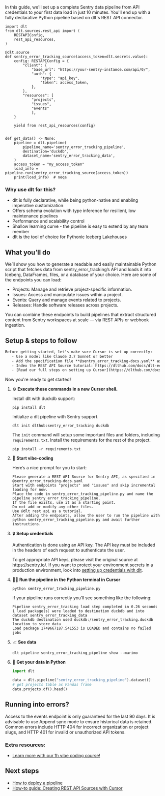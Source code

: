 In this guide, we'll set up a complete Sentry data pipeline from API credentials to your first data load in just 10 minutes. You'll end up with a fully declarative Python pipeline based on dlt's REST API connector.

```python-outcome
import dlt
from dlt.sources.rest_api import (
    RESTAPIConfig,
    rest_api_resources,
)

@dlt.source
def sentry_error_tracking_source(access_token=dlt.secrets.value):
    config: RESTAPIConfig = {
        "client": {
            "base_url": "https://your-sentry-instance.com/api/0/",
            "auth": {
                "type": "api_key",
                "token": access_token,
            },
        },
        "resources": [
            "projects",
            "issues",
            "events"
            ],
    }

    yield from rest_api_resources(config)


def get_data() -> None:
    pipeline = dlt.pipeline(
        pipeline_name='sentry_error_tracking_pipeline',
        destination='duckdb',
        dataset_name='sentry_error_tracking_data', 
    )
    access_token = "my_access_token"
    load_info = pipeline.run(sentry_error_tracking_source(access_token))
    print(load_info)  # noqa
```

### Why use dlt for this?

- dlt is fully declarative, while being python-native and enabling imperative customization
- Offers schema evolution with type inference for resilient, low maintenance pipelines
- Performance and scalability control
- Shallow learning curve - the pipeline is easy to extend by any team member
- dlt is the tool of choice for Pythonic Iceberg Lakehouses

## What you’ll do

We’ll show you how to generate a readable and easily maintainable Python script that fetches data from sentry_error_tracking’s API and loads it into Iceberg, DataFrames, files, or a database of your choice. Here are some of the endpoints you can load:

- Projects: Manage and retrieve project-specific information.
- Issues: Access and manipulate issues within a project.
- Events: Query and manage events related to projects.
- Releases: Handle software releases across projects.

You can combine these endpoints to build pipelines that extract structured content from Sentry workspaces at scale — via REST APIs or webhook ingestion.

## Setup & steps to follow

```default
Before getting started, let's make sure Cursor is set up correctly:
   - Use a model like Claude 3.7 Sonnet or better
   - Add the specification file **@sentry_error_tracking-docs.yaml** as context
   - Index the REST API Source tutorial: https://dlthub.com/docs/dlt-ecosystem/verified-sources/rest_api/ and add it to context as **@dlt rest api**
   - [Read our full steps on setting up Cursor](https://dlthub.com/docs/dlt-ecosystem/llm-tooling/cursor-restapi#23-configuring-cursor-with-documentation)
```

Now you're ready to get started! 

1. ⚙️ **Execute these commands in a new Cursor shell.**
    
    Install dlt with duckdb support:
    ```shell
    pip install dlt
    ```

    Initialize a dlt pipeline with Sentry support.
    ```shell
    dlt init dlthub:sentry_error_tracking duckdb
    ```

    The `init` command will setup some important files and folders, including `requirements.txt`. Install the requirements for the rest of the project.
    ```shell
    pip install -r requirements.txt
    ```
    
2. 🤠 **Start vibe-coding**
    
    Here’s a nice prompt for you to start: 
    
    ```prompt
    Please generate a REST API Source for Sentry API, as specified in @sentry_error_tracking-docs.yaml 
    Start with endpoints "projects" and "issues" and skip incremental loading for now. 
    Place the code in sentry_error_tracking_pipeline.py and name the pipeline sentry_error_tracking_pipeline. 
    If the file exists, use it as a starting point. 
    Do not add or modify any other files. 
    Use @dlt rest api as a tutorial. 
    After adding the endpoints, allow the user to run the pipeline with python sentry_error_tracking_pipeline.py and await further instructions.
    ```

    
3. 🔒 **Setup credentials** 
    
    Authentication is done using an API key. The API key must be included in the headers of each request to authenticate the user.
    
    To get appropriate API keys, please visit the original source at https://sentry.io/.
    If you want to protect your environment secrets in a production environment, look into [setting up credentials with dlt](https://dlthub.com/docs/walkthroughs/add_credentials).
    
4. 🏃‍♀️ **Run the pipeline in the Python terminal in Cursor**
    
    ```shell
    python sentry_error_tracking_pipeline.py
    ```
    
    If your pipeline runs correctly you’ll see something like the following:
    
    ```shell
    Pipeline sentry_error_tracking load step completed in 0.26 seconds
    1 load package(s) were loaded to destination duckdb and into dataset sentry_error_tracking_data
    The duckdb destination used duckdb:/sentry_error_tracking.duckdb location to store data
    Load package 1749667187.541553 is LOADED and contains no failed jobs
    ```
    
5. 📈 **See data**
    
    ```shell
    dlt pipeline sentry_error_tracking_pipeline show --marimo
    ```
    
6. 🐍 **Get your data in Python**
    
    ```python
    import dlt

   data = dlt.pipeline("sentry_error_tracking_pipeline").dataset()
   # get projects table as Pandas frame
   data.projects.df().head()
    ```

## Running into errors?

Access to the events endpoint is only guaranteed for the last 90 days. It is advisable to use Append sync mode to ensure historical data is retained. Common errors include HTTP 404 for incorrect organization or project slugs, and HTTP 401 for invalid or unauthorized API tokens.

### Extra resources:

- [Learn more with our 1h vibe coding course!](https://www.youtube.com/watch?v=GGid70rnJuM)

## Next steps

- [How to deploy a pipeline](https://dlthub.com/docs/walkthroughs/deploy-a-pipeline)
- [How-to guide: Creating REST API Sources with Cursor](https://dlthub.com/docs/dlt-ecosystem/llm-tooling/cursor-restapi)